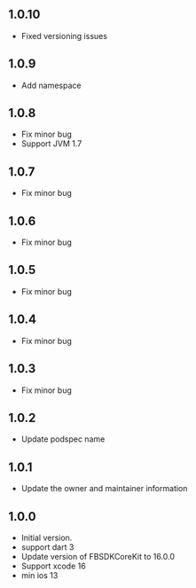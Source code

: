 ## 1.0.10
- Fixed versioning issues

## 1.0.9

- Add namespace

## 1.0.8

- Fix minor bug
- Support JVM 1.7

## 1.0.7

- Fix minor bug

## 1.0.6

- Fix minor bug

## 1.0.5

- Fix minor bug

## 1.0.4

- Fix minor bug

## 1.0.3

- Fix minor bug

## 1.0.2

- Update podspec name

## 1.0.1

- Update the owner and maintainer information

## 1.0.0

- Initial version.
- support dart 3
- Update version of FBSDKCoreKit to 16.0.0
- Support xcode 16
- min ios 13
